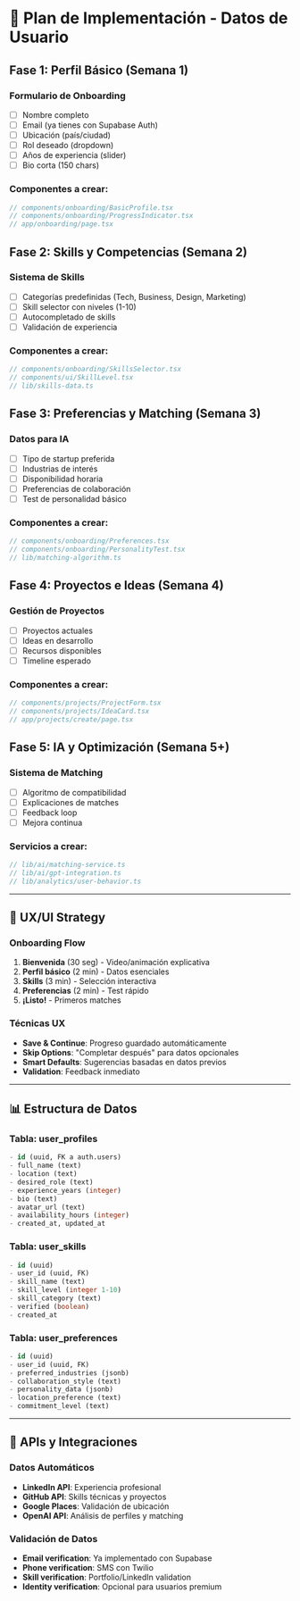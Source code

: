 # 🚀 Plan de Implementación - Datos de Usuario

## Fase 1: Perfil Básico (Semana 1)
### Formulario de Onboarding
- [ ] Nombre completo
- [ ] Email (ya tienes con Supabase Auth)
- [ ] Ubicación (país/ciudad)
- [ ] Rol deseado (dropdown)
- [ ] Años de experiencia (slider)
- [ ] Bio corta (150 chars)

### Componentes a crear:
```typescript
// components/onboarding/BasicProfile.tsx
// components/onboarding/ProgressIndicator.tsx
// app/onboarding/page.tsx
```

## Fase 2: Skills y Competencias (Semana 2)
### Sistema de Skills
- [ ] Categorías predefinidas (Tech, Business, Design, Marketing)
- [ ] Skill selector con niveles (1-10)
- [ ] Autocompletado de skills
- [ ] Validación de experiencia

### Componentes a crear:
```typescript
// components/onboarding/SkillsSelector.tsx
// components/ui/SkillLevel.tsx
// lib/skills-data.ts
```

## Fase 3: Preferencias y Matching (Semana 3)
### Datos para IA
- [ ] Tipo de startup preferida
- [ ] Industrias de interés
- [ ] Disponibilidad horaria
- [ ] Preferencias de colaboración
- [ ] Test de personalidad básico

### Componentes a crear:
```typescript
// components/onboarding/Preferences.tsx
// components/onboarding/PersonalityTest.tsx
// lib/matching-algorithm.ts
```

## Fase 4: Proyectos e Ideas (Semana 4)
### Gestión de Proyectos
- [ ] Proyectos actuales
- [ ] Ideas en desarrollo
- [ ] Recursos disponibles
- [ ] Timeline esperado

### Componentes a crear:
```typescript
// components/projects/ProjectForm.tsx
// components/projects/IdeaCard.tsx
// app/projects/create/page.tsx
```

## Fase 5: IA y Optimización (Semana 5+)
### Sistema de Matching
- [ ] Algoritmo de compatibilidad
- [ ] Explicaciones de matches
- [ ] Feedback loop
- [ ] Mejora continua

### Servicios a crear:
```typescript
// lib/ai/matching-service.ts
// lib/ai/gpt-integration.ts
// lib/analytics/user-behavior.ts
```

---

## 🎨 UX/UI Strategy

### Onboarding Flow
1. **Bienvenida** (30 seg) - Video/animación explicativa
2. **Perfil básico** (2 min) - Datos esenciales
3. **Skills** (3 min) - Selección interactiva
4. **Preferencias** (2 min) - Test rápido
5. **¡Listo!** - Primeros matches

### Técnicas UX
- **Save & Continue**: Progreso guardado automáticamente
- **Skip Options**: "Completar después" para datos opcionales
- **Smart Defaults**: Sugerencias basadas en datos previos
- **Validation**: Feedback inmediato

---

## 📊 Estructura de Datos

### Tabla: user_profiles
```sql
- id (uuid, FK a auth.users)
- full_name (text)
- location (text)
- desired_role (text)
- experience_years (integer)
- bio (text)
- avatar_url (text)
- availability_hours (integer)
- created_at, updated_at
```

### Tabla: user_skills
```sql
- id (uuid)
- user_id (uuid, FK)
- skill_name (text)
- skill_level (integer 1-10)
- skill_category (text)
- verified (boolean)
- created_at
```

### Tabla: user_preferences
```sql
- id (uuid)
- user_id (uuid, FK)
- preferred_industries (jsonb)
- collaboration_style (text)
- personality_data (jsonb)
- location_preference (text)
- commitment_level (text)
```

---

## 🔧 APIs y Integraciones

### Datos Automáticos
- **LinkedIn API**: Experiencia profesional
- **GitHub API**: Skills técnicas y proyectos
- **Google Places**: Validación de ubicación
- **OpenAI API**: Análisis de perfiles y matching

### Validación de Datos
- **Email verification**: Ya implementado con Supabase
- **Phone verification**: SMS con Twilio
- **Skill verification**: Portfolio/LinkedIn validation
- **Identity verification**: Opcional para usuarios premium
